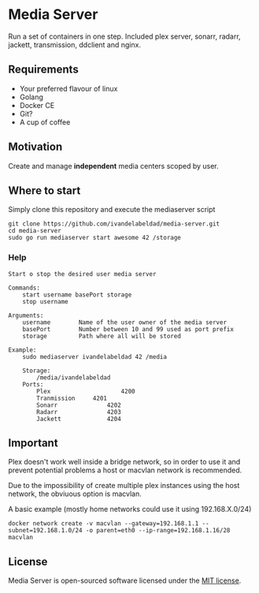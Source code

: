 # Media Server

Run a set of containers in one step. Included plex server, sonarr, radarr,
jackett, transmission, ddclient and nginx.

## Requirements

- Your preferred flavour of linux
- Golang
- Docker CE
- Git?
- A cup of coffee

## Motivation

Create and manage **independent** media centers scoped by user.

## Where to start

Simply clone this repository and execute the mediaserver script
```
git clone https://github.com/ivandelabeldad/media-server.git
cd media-server
sudo go run mediaserver start awesome 42 /storage
```

### Help

```
Start o stop the desired user media server

Commands:
	start username basePort storage
	stop username

Arguments:
	username		Name of the user owner of the media server
	basePort		Number between 10 and 99 used as port prefix
	storage			Path where all will be stored

Example:
	sudo mediaserver ivandelabeldad 42 /media

	Storage:
		/media/ivandelabeldad
	Ports:
		Plex					4200
		Tranmission		4201
		Sonarr				4202
		Radarr				4203
		Jackett				4204
```

## Important

Plex doesn't work well inside a bridge network, so in order to use it and prevent
potential problems a host or macvlan network is recommended.

Due to the impossibility of create multiple plex instances using the host network, the
obviuous option is macvlan.

A basic example (mostly home networks could use it using 192.168.X.0/24)
```
docker network create -v macvlan --gateway=192.168.1.1 --subnet=192.168.1.0/24 -o parent=eth0 --ip-range=192.168.1.16/28 macvlan
```

## License

Media Server is open-sourced software licensed under
the [MIT license](https://github.com/ivandelabeldad/media-server/blob/master/LICENSE).
